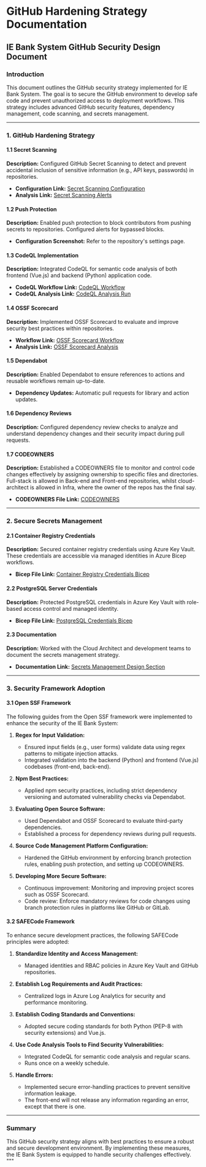 # GitHub Hardening Strategy Documentation
## IE Bank System GitHub Security Design Document

### Introduction
This document outlines the GitHub security strategy implemented for IE Bank System. The goal is to secure the GitHub environment to develop safe code and prevent unauthorized access to deployment workflows. This strategy includes advanced GitHub security features, dependency management, code scanning, and secrets management.

---

### 1. GitHub Hardening Strategy

#### 1.1 Secret Scanning
**Description:** Configured GitHub Secret Scanning to detect and prevent accidental inclusion of sensitive information (e.g., API keys, passwords) in repositories.
- **Configuration Link:** [Secret Scanning Configuration](#)
- **Analysis Link:** [Secret Scanning Alerts](#)

#### 1.2 Push Protection
**Description:** Enabled push protection to block contributors from pushing secrets to repositories. Configured alerts for bypassed blocks.
- **Configuration Screenshot:** Refer to the repository's settings page.

#### 1.3 CodeQL Implementation
**Description:** Integrated CodeQL for semantic code analysis of both frontend (Vue.js) and backend (Python) application code.
- **CodeQL Workflow Link:** [CodeQL Workflow](#)
- **CodeQL Analysis Link:** [CodeQL Analysis Run](#)

#### 1.4 OSSF Scorecard
**Description:** Implemented OSSF Scorecard to evaluate and improve security best practices within repositories.
- **Workflow Link:** [OSSF Scorecard Workflow](#)
- **Analysis Link:** [OSSF Scorecard Analysis](#)

#### 1.5 Dependabot
**Description:** Enabled Dependabot to ensure references to actions and reusable workflows remain up-to-date.
- **Dependency Updates:** Automatic pull requests for library and action updates.

#### 1.6 Dependency Reviews
**Description:** Configured dependency review checks to analyze and understand dependency changes and their security impact during pull requests.

#### 1.7 CODEOWNERS
**Description:** Established a CODEOWNERS file to monitor and control code changes effectively by assigning ownership to specific files and directories. Full-stack is allowed in Back-end and Front-end repositories, whilst cloud-architect is allowed in Infra, where the owner of the repos has the final say.
- **CODEOWNERS File Link:** [CODEOWNERS](#)

---

### 2. Secure Secrets Management

#### 2.1 Container Registry Credentials
**Description:** Secured container registry credentials using Azure Key Vault. These credentials are accessible via managed identities in Azure Bicep workflows.
- **Bicep File Link:** [Container Registry Credentials Bicep](#)

#### 2.2 PostgreSQL Server Credentials
**Description:** Protected PostgreSQL credentials in Azure Key Vault with role-based access control and managed identity.
- **Bicep File Link:** [PostgreSQL Credentials Bicep](#)

#### 2.3 Documentation
**Description:** Worked with the Cloud Architect and development teams to document the secrets management strategy.
- **Documentation Link:** [Secrets Management Design Section](#)

---

### 3. Security Framework Adoption

#### 3.1 Open SSF Framework
The following guides from the Open SSF framework were implemented to enhance the security of the IE Bank System:

1. **Regex for Input Validation:**
   - Ensured input fields (e.g., user forms) validate data using regex patterns to mitigate injection attacks.
   - Integrated validation into the backend (Python) and frontend (Vue.js) codebases (front-end, back-end).

2. **Npm Best Practices:**
   - Applied npm security practices, including strict dependency versioning and automated vulnerability checks via Dependabot.

3. **Evaluating Open Source Software:**
   - Used Dependabot and OSSF Scorecard to evaluate third-party dependencies.
   - Established a process for dependency reviews during pull requests.

4. **Source Code Management Platform Configuration:**
   - Hardened the GitHub environment by enforcing branch protection rules, enabling push protection, and setting up CODEOWNERS.
  
5. **Developing More Secure Software:**
   - Continuous improvement: Monitoring and improving project scores such as OSSF Scorecard.
   - Code review: Enforce mandatory reviews for code changes using branch protection rules in platforms like GitHub or GitLab.

#### 3.2 SAFECode Framework
To enhance secure development practices, the following SAFECode principles were adopted:

1. **Standardize Identity and Access Management:**
   - Managed identities and RBAC policies in Azure Key Vault and GitHub repositories.

2. **Establish Log Requirements and Audit Practices:**
   - Centralized logs in Azure Log Analytics for security and performance monitoring.

3. **Establish Coding Standards and Conventions:**
   - Adopted secure coding standards for both Python (PEP-8 with security extensions) and Vue.js.
  
4. **Use Code Analysis Tools to Find Security Vulnerabilities:**
   - Integrated CodeQL for semantic code analysis and regular scans.
   - Runs once on a weekly schedule.

5. **Handle Errors:**
   - Implemented secure error-handling practices to prevent sensitive information leakage.
   - The front-end will not release any information regarding an error, except that there is one.


---

### Summary
This GitHub security strategy aligns with best practices to ensure a robust and secure development environment. By implementing these measures, the IE Bank System is equipped to handle security challenges effectively.
"""
